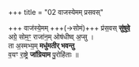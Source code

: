 +++
title = "02 वाजस्येमम् प्रसवस्"

+++
वाज॑स्ये॒मम् +++(→सोमं)+++ प्र॑स॒वस् **सु॑षुवे॒**  
अग्रे॒ सोम॒ꣳ॒ राजा॑न॒म् ओष॑धीष्व् अ॒प्सु ।  
ता अ॒स्मभ्य॒म् **मधु॑मतीर् भवन्तु**  
व॒यꣳ रा॒ष्ट्रे **जा॑ग्रियाम** पु॒रोहि॑ताः  ॥